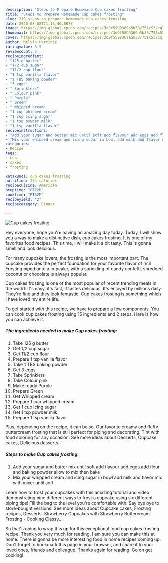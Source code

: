 ```yaml
---
description: "Steps to Prepare Homemade Cup cakes frosting"
title: "Steps to Prepare Homemade Cup cakes frosting"
slug: 219-steps-to-prepare-homemade-cup-cakes-frosting
date: 2020-08-08T21:15:46.667Z
image: https://img-global.cpcdn.com/recipes/3d9f5599369a5b38/751x532cq70/cup-cakes-frosting-recipe-main-photo.jpg
thumbnail: https://img-global.cpcdn.com/recipes/3d9f5599369a5b38/751x532cq70/cup-cakes-frosting-recipe-main-photo.jpg
cover: https://img-global.cpcdn.com/recipes/3d9f5599369a5b38/751x532cq70/cup-cakes-frosting-recipe-main-photo.jpg
author: Melvin Martinez
ratingvalue: 3.9
reviewcount: 6
recipeingredient:
- "125 g butter"
- "1/2 cup sugar"
- "11/2 cup flour"
- "1 tsp vanilla flavor"
- "1 TBS baking powder"
- "3 eggs"
- " Sprinklers"
- " Colour pink"
- " Purple"
- " Green"
- " Whipped cream"
- "1 cup whipped cream"
- "1 cup icing sugar"
- "1 tsp powder milk"
- "1 tsp vanilla flavor"
recipeinstructions:
- "Add your sugar and butter mix until soft add flavour add eggs add flour and baking powder allow to mix then bake"
- "Mix your whipped cream and icing sugar in bowl add milk and flavor mix with mixer until soft"
categories:
- Recipe
tags:
- cup
- cakes
- frosting

katakunci: cup cakes frosting 
nutrition: 254 calories
recipecuisine: American
preptime: "PT22M"
cooktime: "PT52M"
recipeyield: "2"
recipecategory: Dinner

---
```



![Cup cakes frosting](https://img-global.cpcdn.com/recipes/3d9f5599369a5b38/751x532cq70/cup-cakes-frosting-recipe-main-photo.jpg)

Hey everyone, hope you're having an amazing day today. Today, I will show you a way to make a distinctive dish, cup cakes frosting. It is one of my favorites food recipes. This time, I will make it a bit tasty. This is gonna smell and look delicious.

For many cupcake lovers, the frosting is the most important part. The cupcake provides the perfect foundation for your favorite flavor of rich. Frosting piped onto a cupcake, with a sprinkling of candy confetti, shredded coconut or chocolate is always popular.

Cup cakes frosting is one of the most popular of recent trending meals in the world. It's easy, it's fast, it tastes delicious. It's enjoyed by millions daily. They're fine and they look fantastic. Cup cakes frosting is something which I have loved my entire life.


To get started with this recipe, we have to prepare a few components. You can cook cup cakes frosting using 15 ingredients and 2 steps. Here is how you can achieve it.

<!--inarticleads1-->

##### The ingredients needed to make Cup cakes frosting:

1. Take 125 g butter
1. Get 1/2 cup sugar
1. Get 11/2 cup flour
1. Prepare 1 tsp vanilla flavor
1. Take 1 TBS baking powder
1. Get 3 eggs
1. Take  Sprinklers
1. Take  Colour pink
1. Make ready  Purple
1. Prepare  Green
1. Get  Whipped cream
1. Prepare 1 cup whipped cream
1. Get 1 cup icing sugar
1. Get 1 tsp powder milk
1. Prepare 1 tsp vanilla flavor


Plus, depending on the recipe, it can be so. Our favorite creamy and fluffy buttercream frosting that is still perfect for piping and decorating. Tint with food coloring for any occasion. See more ideas about Desserts, Cupcake cakes, Delicious desserts. 

<!--inarticleads2-->

##### Steps to make Cup cakes frosting:

1. Add your sugar and butter mix until soft add flavour add eggs add flour and baking powder allow to mix then bake
1. Mix your whipped cream and icing sugar in bowl add milk and flavor mix with mixer until soft


Learn how to frost your cupcakes with this amazing tutorial and video demonstrating nine different ways to frost a cupcake using six different piping tips! Fill the bag to the level you&#39;re comfortable with. Say bye bye to store-bought versions. See more ideas about Cupcake cakes, Frosting recipes, Desserts. Strawberry Cupcakes with Strawberry Buttercream Frosting - Cooking Classy.. 

So that's going to wrap this up for this exceptional food cup cakes frosting recipe. Thank you very much for reading. I am sure you can make this at home. There is gonna be more interesting food in home recipes coming up. Don't forget to bookmark this page in your browser, and share it to your loved ones, friends and colleague. Thanks again for reading. Go on get cooking!
